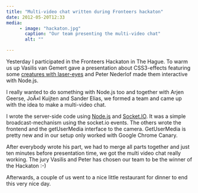 ```yaml
---
title: "Multi-video chat written during Fronteers hackaton"
date: 2012-05-20T12:33
media:
     - image: "hackaton.jpg"
       caption: "Our team presenting the multi-video chat"
       alt: ""

---
```


Yesterday I participated in the Fronteers Hackaton in The Hague. To warm us up Vasilis van Gemert gave a presentation about CSS3-effects featuring some [creatures with laser-eyes](http://vimeo.com/42451941) and Peter Nederlof made them interactive with Node.js.

I really wanted to do something with Node.js too and together with Arjen Geerse, JoÃ«l Kuijten and Sander Elias, we formed a team and came up with the idea to make a multi-video chat.

I wrote the server-side code using [Node.js](http://nodejs.org/) and [Socket.IO](http://socket.io/). It was a simple broadcast-mechanism using the socket.io events. The others wrote the frontend and the getUserMedia interface to the camera. GetUserMedia is pretty new and in our setup only worked with Google Chrome Canary.

After everybody wrote his part, we had to merge all parts together and just ten minutes before presentation time, we got the multi video chat really working. The jury Vasilis and Peter has chosen our team to be the winner of the Hackaton :-)

Afterwards, a couple of us went to a nice little restaurant for dinner to end this very nice day.
